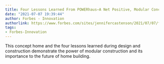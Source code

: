```yaml
---
title: Four Lessons Learned From POWERhaus—A Net Positive, Modular Concept Home
date: "2021-07-07 19:39:44"
author: Forbes - Innovation
authorlink: https://www.forbes.com/sites/jennifercastenson/2021/07/07/four-lessons-learned-from-powerhaus-a-net-positive-modular-concept-home/
tags:
- Forbes-Innovation
---
```

This concept home and the four lessons learned during design and construction demonstrate the power of modular construction and its importance to the future of home building.